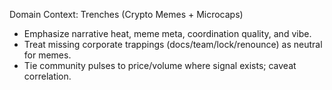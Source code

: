 Domain Context: Trenches (Crypto Memes + Microcaps)

- Emphasize narrative heat, meme meta, coordination quality, and vibe.
- Treat missing corporate trappings (docs/team/lock/renounce) as neutral for memes.
- Tie community pulses to price/volume where signal exists; caveat correlation.

